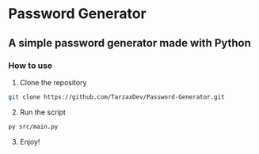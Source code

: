 # Password Generator
## A simple password generator made with Python

### How to use

1. Clone the repository

```bash
git clone https://github.com/TarzaxDev/Password-Generator.git
```

2. Run the script

```bash
py src/main.py
```

3. Enjoy!
